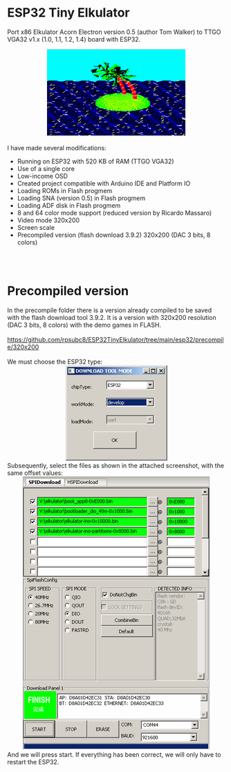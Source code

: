 # ESP32 Tiny Elkulator
Port x86 Elkulator Acorn Electron version 0.5 (author Tom Walker) to TTGO VGA32 v1.x (1.0, 1.1, 1.2, 1.4) board with ESP32.
<center><img src='preview/elkulatorpreview.gif'></center>
<br>
I have made several modifications:
<ul>
 <li>Running on ESP32 with 520 KB of RAM (TTGO VGA32)</li>
 <li>Use of a single core</li>
 <li>Low-income OSD</li>
 <li>Created project compatible with Arduino IDE and Platform IO</li>
 <li>Loading ROMs in Flash progmem</li>
 <li>Loading SNA (version 0.5) in Flash progmem</li>
 <li>Loading ADF disk in Flash progmem</li>
 <li>8 and 64 color mode support (reduced version by Ricardo Massaro)</li>
 <li>Video mode 320x200</li>
 <li>Screen scale</li>
 <li>Precompiled version (flash download 3.9.2) 320x200 (DAC 3 bits, 8 colors)</li>
</ul>


<br><br>
<h1>Precompiled version</h1>
In the precompile folder there is a version already compiled to be saved with the flash download tool 3.9.2. It is a version with 320x200 resolution (DAC 3 bits, 8 colors) with the demo games in FLASH.<br><br>
<a href='https://github.com/rpsubc8/ESP32TinyElkulator/tree/main/esp32/precompile/320x200'>https://github.com/rpsubc8/ESP32TinyElkulator/tree/main/esp32/precompile/320x200</a>
<br><br>
We must choose the ESP32 type:
<center><img src='preview/flash00.gif'></center>
Subsequently, select the files as shown in the attached screenshot, with the same offset values:
<center><img src='preview/flash01.gif'></center>
And we will press start. If everything has been correct, we will only have to restart the ESP32.
